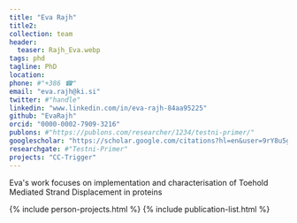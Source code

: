```yaml
---
title: "Eva Rajh"
title2: 
collection: team
header:
  teaser: Rajh_Eva.webp 
tags: phd
tagline: PhD
location: 
phone: #"+386 ☎"
email: "eva.rajh@ki.si"
twitter: #"handle"
linkedin: "www.linkedin.com/in/eva-rajh-84aa95225"
github: "EvaRajh"
orcid: "0000-0002-7909-3216"
publons: #"https://publons.com/researcher/1234/testni-primer/"
googlescholar: "https://scholar.google.com/citations?hl=en&user=9rY8u5gAAAAJ"
researchgate: #"Testni-Primer"
projects: "CC-Trigger"
---
```

Eva's work focuses on implementation and characterisation of Toehold Mediated Strand Displacement in proteins

{% include person-projects.html %}
{% include publication-list.html %}
